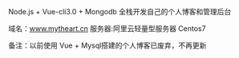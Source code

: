 Node.js + Vue-cli3.0 + Mongodb 全栈开发自己的个人博客和管理后台

域名：www.mytheart.cn
服务器:阿里云轻量型服务器 Centos7

备注：以前使用 Vue + Mysql搭建的个人博客已废弃，不再更新